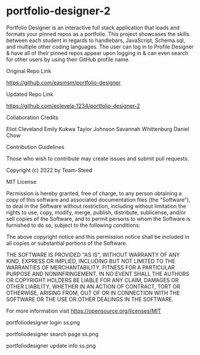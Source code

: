 # portfolio-designer-2
Portfolio Designer is an interactive full stack application that loads and formats your pinned repos as a portfolio. This project showcases the skills between each student in regards to handlebars, JavaScript, Schema.sql, and multiple other coding languages.
The user can log in to Profile Designer & have all of their pinned repos appear upon logging in & can even search for other users by using their GitHub profile name. 


Original Repo Link

https://github.com/easmsm/portfolio-designer

Updated Repo Link

https://github.com/eclevela-1234/portfolio-designer-2


Collaboration Credits

Eliot Cleveland
Emily Kukwa
Taylor Johnson
Savannah Whittenburg
Daniel Chow



Contribution Guidelines

Those who wish to contribute may create issues and submit pull requests.



Copyright (c) 2022 by Team-Steed

MIT License

Permission is hereby granted, free of charge, to any person obtaining a copy of this software and associated documentation files (the "Software"), to deal in the Software without restriction, including without limitation the rights to use, copy, modify, merge, publish, distribute, sublicense, and/or sell copies of the Software, and to permit persons to whom the Software is furnished to do so, subject to the following conditions:

The above copyright notice and this permission notice shall be included in all copies or substantial portions of the Software.

THE SOFTWARE IS PROVIDED "AS IS", WITHOUT WARRANTY OF ANY KIND, EXPRESS OR IMPLIED, INCLUDING BUT NOT LIMITED TO THE WARRANTIES OF MERCHANTABILITY, FITNESS FOR A PARTICULAR PURPOSE AND NONINFRINGEMENT. IN NO EVENT SHALL THE AUTHORS OR COPYRIGHT HOLDERS BE LIABLE FOR ANY CLAIM, DAMAGES OR OTHER LIABILITY, WHETHER IN AN ACTION OF CONTRACT, TORT OR OTHERWISE, ARISING FROM, OUT OF OR IN CONNECTION WITH THE SOFTWARE OR THE USE OR OTHER DEALINGS IN THE SOFTWARE.

For more information visit https://opensource.org/licenses/MIT

portfoliodesigner login ss.png

portfoliodesigner search page ss.png

portfoliodesigner update info ss.png


